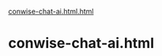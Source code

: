 [conwise-chat-ai.html.html](https://github.com/user-attachments/files/22323084/conwise-chat-ai.html.html)
# conwise-chat-ai.html
